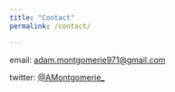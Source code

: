 ```yaml
---
title: "Contact"
permalink: /contact/

---
```


email: adam.montgomerie971@gmail.com

twitter: [@AMontgomerie_](https://twitter.com/AMontgomerie_)
